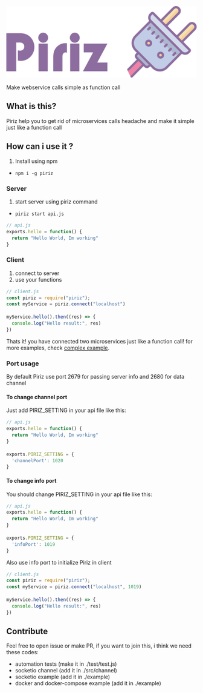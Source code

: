 ![Piriz](/assets/logoV1.2.land.png)

Make webservice calls simple as function call

## What is this?
Piriz help you to get rid of microservices calls headache and make it simple just like a function call

## How can i use it ?
1. Install using npm
  - `npm i -g piriz`

### Server
1. start server using piriz command
  - `piriz start api.js`
```js
// api.js
exports.hello = function() {
  return "Hello World, Im working"
}
```

### Client
1. connect to server
2. use your functions
```js
// client.js
const piriz = require("piriz");
const myService = piriz.connect("localhost")

myService.hello().then((res) => {
  console.log("Hello result:", res)
})
```
Thats it! you have connected two microservices just like a function call!
for more examples, check [complex example](./example/complex).

### Port usage
By default Piriz use port 2679 for passing server info and 2680 for data channel

#### To change channel port
Just add PIRIZ_SETTING in your api file like this:
```js
// api.js
exports.hello = function() {
  return "Hello World, Im working"
}

exports.PIRIZ_SETTING = {
  'channelPort': 1020
}
```

#### To change info port
You should change PIRIZ_SETTING in your api file like this:
```js
// api.js
exports.hello = function() {
  return "Hello World, Im working"
}

exports.PIRIZ_SETTING = {
  'infoPort': 1019
}
```
Also use info port to initialize Piriz in client
```js
// client.js
const piriz = require("piriz");
const myService = piriz.connect("localhost", 1019)

myService.hello().then((res) => {
  console.log("Hello result:", res)
})
```

## Contribute
Feel free to open issue or make PR,
if you want to join this, i think we need these codes:
- automation tests (make it in ./test/test.js)
- socketio channel (add it in ./src/channel)
- socketio example (add it in ./example)
- docker and docker-compose example (add it in ./example)
